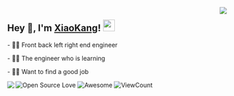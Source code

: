 <img align="right" src="https://github-readme-stats.vercel.app/api?username=sviptzk&show_icons=true&hide_border=true&icon_color=586069&title_color=a0a9af">
<h2>  Hey 👋, I'm <a href="https://www.antmoe.com" target="_blank">XiaoKang</a>! <img src="https://user-images.githubusercontent.com/5679180/79618120-0daffb80-80be-11ea-819e-d2b0fa904d07.gif" width="27px"></h2>
<p>- 👨‍💻 Front back left right end engineer </p>
<p>- 👨‍🎓 The engineer who is learning </p>
<p>- 👨‍🎓 Want to find a good job  </p>

![Open Source Love](https://badges.frapsoft.com/os/v2/open-source.svg?v=103)
![Awesome](https://cdn.rawgit.com/sindresorhus/awesome/d7305f38d29fed78fa85652e3a63e154dd8e8829/media/badge.svg)
![ViewCount](https://views.whatilearened.today/views/github/sviptzk/sviptzk.svg?cache=remove)
<img align="left" src="https://github-readme-stats.vercel.app/api/top-langs/?username=sviptzk&show_icons=true&hide_border=true&icon_color=586069&title_color=a0a9af">
